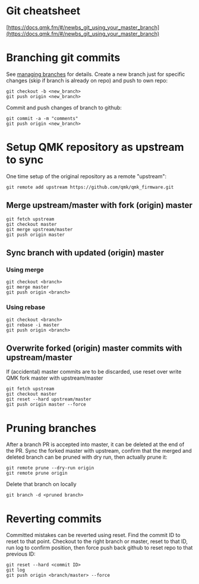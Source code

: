 # Git cheatsheet
[https://docs.qmk.fm/#/newbs_git_using_your_master_branch](https://docs.qmk.fm/#/newbs_git_using_your_master_branch)

# Branching git commits
See [managing branches](https://github.com/Kunena/Kunena-Forum/wiki/Create-a-new-branch-with-git-and-manage-branches) for details. Create a new branch just for specific changes (skip if branch is already on repo) and push to own repo:
```
git checkout -b <new_branch>
git push origin <new_branch>
```
Commit and push changes of branch to github:
```
git commit -a -m "comments"
git push origin <new_branch>
```

# Setup QMK repository as upstream to sync
One time setup of the original repository as a remote "upstream":
```
git remote add upstream https://github.com/qmk/qmk_firmware.git
```
## Merge upstream/master with fork (origin) master
```
git fetch upstream
git checkout master
git merge upstream/master
git push origin master
```
## Sync branch with updated (origin) master
### Using merge
```
git checkout <branch>
git merge master
git push origin <branch>
```
### Using rebase
```
git checkout <branch>
git rebase -i master
git push origin <branch>
```
## Overwrite forked (origin) master commits with upstream/master
If (accidental) master commits are to be discarded, use reset over write QMK fork master with upstream/master
```
git fetch upstream
git checkout master
git reset --hard upstream/master
git push origin master --force
```

# Pruning branches
After a branch PR is accepted into master, it can be deleted at the end of the PR. Sync the forked master with upstream, confirm that the merged and deleted branch can be pruned with dry run, then actually prune it:
```
git remote prune --dry-run origin
git remote prune origin
```
Delete that branch on locally
```
git branch -d <pruned branch>
```

# Reverting commits
Committed mistakes can be reverted using reset. Find the commit ID to reset to that point. Checkout to the right branch or master, reset to that ID, run log to confirm position, then force push back github to reset repo to that previous ID:
```
git reset --hard <commit ID>
git log
git push origin <branch/master> --force
```
